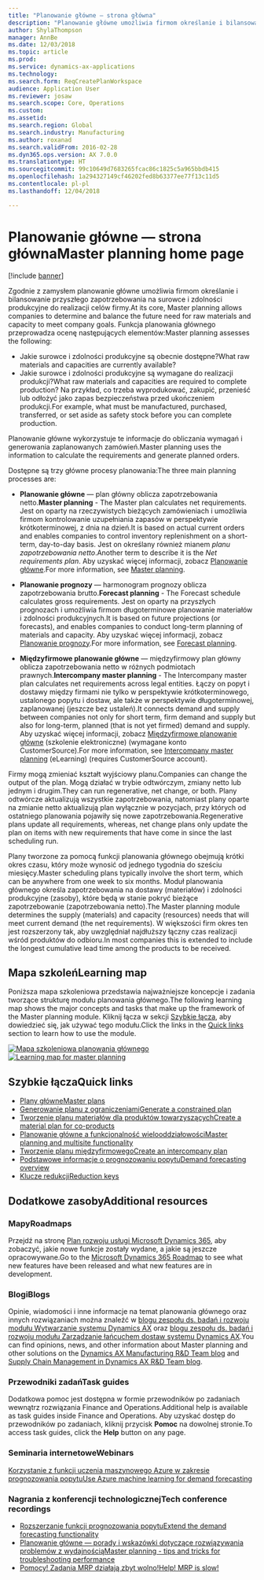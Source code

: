 ```yaml
---
title: "Planowanie główne — strona główna"
description: "Planowanie główne umożliwia firmom określanie i bilansowanie przyszłego zapotrzebowania na surowce i zdolności produkcyjne do realizacji celów firmy."
author: ShylaThompson
manager: AnnBe
ms.date: 12/03/2018
ms.topic: article
ms.prod: 
ms.service: dynamics-ax-applications
ms.technology: 
ms.search.form: ReqCreatePlanWorkspace
audience: Application User
ms.reviewer: josaw
ms.search.scope: Core, Operations
ms.custom: 
ms.assetid: 
ms.search.region: Global
ms.search.industry: Manufacturing
ms.author: roxanad
ms.search.validFrom: 2016-02-28
ms.dyn365.ops.version: AX 7.0.0
ms.translationtype: HT
ms.sourcegitcommit: 99c10649d7683265fcac86c1825c5a965bbdb415
ms.openlocfilehash: 1a294327149cf46202fed8b63377ee77f13c11d5
ms.contentlocale: pl-pl
ms.lasthandoff: 12/04/2018

---
```


# <a name="master-planning-home-page"></a><span data-ttu-id="b3fa6-103">Planowanie główne — strona główna</span><span class="sxs-lookup"><span data-stu-id="b3fa6-103">Master planning home page</span></span>

[!include [banner](../includes/banner.md)]

<span data-ttu-id="b3fa6-104">Zgodnie z zamysłem planowanie główne umożliwia firmom określanie i bilansowanie przyszłego zapotrzebowania na surowce i zdolności produkcyjne do realizacji celów firmy.</span><span class="sxs-lookup"><span data-stu-id="b3fa6-104">At its core, Master planning allows companies to determine and balance the future need for raw materials and capacity to meet company goals.</span></span> <span data-ttu-id="b3fa6-105">Funkcja planowania głównego przeprowadza ocenę następujących elementów:</span><span class="sxs-lookup"><span data-stu-id="b3fa6-105">Master planning assesses the following:</span></span> 

-  <span data-ttu-id="b3fa6-106">Jakie surowce i zdolności produkcyjne są obecnie dostępne?</span><span class="sxs-lookup"><span data-stu-id="b3fa6-106">What raw materials and capacities are currently available?</span></span> 
-  <span data-ttu-id="b3fa6-107">Jakie surowce i zdolności produkcyjne są wymagane do realizacji produkcji?</span><span class="sxs-lookup"><span data-stu-id="b3fa6-107">What raw materials and capacities are required to complete production?</span></span> <span data-ttu-id="b3fa6-108">Na przykład, co trzeba wyprodukować, zakupić, przenieść lub odłożyć jako zapas bezpieczeństwa przed ukończeniem produkcji.</span><span class="sxs-lookup"><span data-stu-id="b3fa6-108">For example, what must be manufactured, purchased, transferred, or set aside as safety stock before you can complete production.</span></span>

<span data-ttu-id="b3fa6-109">Planowanie główne wykorzystuje te informacje do obliczania wymagań i generowania zaplanowanych zamówień.</span><span class="sxs-lookup"><span data-stu-id="b3fa6-109">Master planning uses the information to calculate the requirements and generate planned orders.</span></span>

<span data-ttu-id="b3fa6-110">Dostępne są trzy główne procesy planowania:</span><span class="sxs-lookup"><span data-stu-id="b3fa6-110">The three main planning processes are:</span></span>

-  <span data-ttu-id="b3fa6-111">**Planowanie główne** — plan główny oblicza zapotrzebowania netto.</span><span class="sxs-lookup"><span data-stu-id="b3fa6-111">**Master planning** - The Master plan calculates net requirements.</span></span> <span data-ttu-id="b3fa6-112">Jest on oparty na rzeczywistych bieżących zamówieniach i umożliwia firmom kontrolowanie uzupełniania zapasów w perspektywie krótkoterminowej, z dnia na dzień.</span><span class="sxs-lookup"><span data-stu-id="b3fa6-112">It is based on actual current orders and enables companies to control inventory replenishment on a short-term, day-to-day basis.</span></span> <span data-ttu-id="b3fa6-113">Jest on określany również mianem *planu zapotrzebowania netto*.</span><span class="sxs-lookup"><span data-stu-id="b3fa6-113">Another term to describe it is the *Net requirements plan*.</span></span> <span data-ttu-id="b3fa6-114">Aby uzyskać więcej informacji, zobacz [Planowanie główne](master-plans.md).</span><span class="sxs-lookup"><span data-stu-id="b3fa6-114">For more information, see [Master planning](master-plans.md).</span></span> 

-  <span data-ttu-id="b3fa6-115">**Planowanie prognozy** — harmonogram prognozy oblicza zapotrzebowania brutto.</span><span class="sxs-lookup"><span data-stu-id="b3fa6-115">**Forecast planning** - The Forecast schedule calculates gross requirements.</span></span> <span data-ttu-id="b3fa6-116">Jest on oparty na przyszłych prognozach i umożliwia firmom długoterminowe planowanie materiałów i zdolności produkcyjnych.</span><span class="sxs-lookup"><span data-stu-id="b3fa6-116">It is based on future projections (or forecasts), and enables companies to conduct long-term planning of materials and capacity.</span></span> <span data-ttu-id="b3fa6-117">Aby uzyskać więcej informacji, zobacz [Planowanie prognozy](introduction-demand-forecasting.md).</span><span class="sxs-lookup"><span data-stu-id="b3fa6-117">For more information, see [Forecast planning](introduction-demand-forecasting.md).</span></span> 

-  <span data-ttu-id="b3fa6-118">**Międzyfirmowe planowanie główne** — międzyfirmowy plan główny oblicza zapotrzebowania netto w różnych podmiotach prawnych.</span><span class="sxs-lookup"><span data-stu-id="b3fa6-118">**Intercompany master planning** - The Intercompany master plan calculates net requirements across legal entities.</span></span> <span data-ttu-id="b3fa6-119">Łączy on popyt i dostawy między firmami nie tylko w perspektywie krótkoterminowego, ustalonego popytu i dostaw, ale także w perspektywie długoterminowej, zaplanowanej (jeszcze bez ustaleń).</span><span class="sxs-lookup"><span data-stu-id="b3fa6-119">It connects demand and supply between companies not only for short term, firm demand and supply but also for long-term, planned (that is not yet firmed) demand and supply.</span></span> <span data-ttu-id="b3fa6-120">Aby uzyskać więcej informacji, zobacz [Międzyfirmowe planowanie główne](https://mbspartner.microsoft.com/AX/CourseOverview/1276) (szkolenie elektroniczne) (wymagane konto CustomerSource).</span><span class="sxs-lookup"><span data-stu-id="b3fa6-120">For more information, see [Intercompany master planning](https://mbspartner.microsoft.com/AX/CourseOverview/1276)  (eLearning) (requires CustomerSource account).</span></span> 

<span data-ttu-id="b3fa6-121">Firmy mogą zmieniać kształt wyjściowy planu.</span><span class="sxs-lookup"><span data-stu-id="b3fa6-121">Companies can change the output of the plan.</span></span> <span data-ttu-id="b3fa6-122">Mogą działać w trybie odtwórczym, zmiany netto lub jednym i drugim.</span><span class="sxs-lookup"><span data-stu-id="b3fa6-122">They can run regenerative, net change, or both.</span></span> <span data-ttu-id="b3fa6-123">Plany odtwórcze aktualizują wszystkie zapotrzebowania, natomiast plany oparte na zmianie netto aktualizują plan wyłącznie w pozycjach, przy których od ostatniego planowania pojawiły się nowe zapotrzebowania.</span><span class="sxs-lookup"><span data-stu-id="b3fa6-123">Regenerative plans update all requirements, whereas, net change plans only update the plan on items with new requirements that have come in since the last scheduling run.</span></span>

<span data-ttu-id="b3fa6-124">Plany tworzone za pomocą funkcji planowania głównego obejmują krótki okres czasu, który może wynosić od jednego tygodnia do sześciu miesięcy.</span><span class="sxs-lookup"><span data-stu-id="b3fa6-124">Master scheduling plans typically involve the short term, which can be anywhere from one week to six months.</span></span> <span data-ttu-id="b3fa6-125">Moduł planowania głównego określa zapotrzebowania na dostawy (materiałów) i zdolności produkcyjne (zasoby), które będą w stanie pokryć bieżące zapotrzebowanie (zapotrzebowania netto).</span><span class="sxs-lookup"><span data-stu-id="b3fa6-125">The Master planning module determines the supply (materials) and capacity (resources) needs that will meet current demand (the net requirements).</span></span> <span data-ttu-id="b3fa6-126">W większości firm okres ten jest rozszerzony tak, aby uwzględniał najdłuższy łączny czas realizacji wśród produktów do odbioru.</span><span class="sxs-lookup"><span data-stu-id="b3fa6-126">In most companies this is extended to include the longest cumulative lead time among the products to be received.</span></span>

## <a name="learning-map"></a><span data-ttu-id="b3fa6-127">Mapa szkoleń</span><span class="sxs-lookup"><span data-stu-id="b3fa6-127">Learning map</span></span>

<span data-ttu-id="b3fa6-128">Poniższa mapa szkoleniowa przedstawia najważniejsze koncepcje i zadania tworzące strukturę modułu planowania głównego.</span><span class="sxs-lookup"><span data-stu-id="b3fa6-128">The following learning map shows the major concepts and tasks that make up the framework of the Master planning module.</span></span> <span data-ttu-id="b3fa6-129">Kliknij łącza w sekcji [Szybkie łącza](#quick-links), aby dowiedzieć się, jak używać tego modułu.</span><span class="sxs-lookup"><span data-stu-id="b3fa6-129">Click the links in the [Quick links](#quick-links) section to learn how to use the module.</span></span>

<span data-ttu-id="b3fa6-130">[![Mapa szkoleniowa planowania głównego](./media/master-planning-learning-map.png)](./media/master-planning-learning-map.png)</span><span class="sxs-lookup"><span data-stu-id="b3fa6-130">[![Learning map for master planning](./media/master-planning-learning-map.png)](./media/master-planning-learning-map.png)</span></span>

## <a name="quick-links"></a><span data-ttu-id="b3fa6-131">Szybkie łącza</span><span class="sxs-lookup"><span data-stu-id="b3fa6-131">Quick links</span></span>

- [<span data-ttu-id="b3fa6-132">Plany główne</span><span class="sxs-lookup"><span data-stu-id="b3fa6-132">Master plans</span></span>](master-plans.md)  
- [<span data-ttu-id="b3fa6-133">Generowanie planu z ograniczeniami</span><span class="sxs-lookup"><span data-stu-id="b3fa6-133">Generate a constrained plan</span></span>](./tasks/constrained-plan.md)
- [<span data-ttu-id="b3fa6-134">Tworzenie planu materiałów dla produktów towarzyszących</span><span class="sxs-lookup"><span data-stu-id="b3fa6-134">Create a material plan for co-products</span></span>](./tasks/create-material-plan-co-products.md)
- [<span data-ttu-id="b3fa6-135">Planowanie główne a funkcjonalność wielooddziałowości</span><span class="sxs-lookup"><span data-stu-id="b3fa6-135">Master planning and multisite functionality</span></span>](master-plan-multisite-functionality.md)
- [<span data-ttu-id="b3fa6-136">Tworzenie planu międzyfirmowego</span><span class="sxs-lookup"><span data-stu-id="b3fa6-136">Create an intercompany plan</span></span>](./tasks/create-intercompany-plan.md)
- [<span data-ttu-id="b3fa6-137">Podstawowe informacje o prognozowaniu popytu</span><span class="sxs-lookup"><span data-stu-id="b3fa6-137">Demand forecasting overview</span></span>](introduction-demand-forecasting.md)
- [<span data-ttu-id="b3fa6-138">Klucze redukcji</span><span class="sxs-lookup"><span data-stu-id="b3fa6-138">Reduction keys</span></span>](reduction-keys.md)
                                  
## <a name="additional-resources"></a><span data-ttu-id="b3fa6-139">Dodatkowe zasoby</span><span class="sxs-lookup"><span data-stu-id="b3fa6-139">Additional resources</span></span>

### <a name="roadmaps"></a><span data-ttu-id="b3fa6-140">Mapy</span><span class="sxs-lookup"><span data-stu-id="b3fa6-140">Roadmaps</span></span>
<span data-ttu-id="b3fa6-141">Przejdź na stronę [Plan rozwoju usługi Microsoft Dynamics 365](https://roadmap.dynamics.com/), aby zobaczyć, jakie nowe funkcje zostały wydane, a jakie są jeszcze opracowywane.</span><span class="sxs-lookup"><span data-stu-id="b3fa6-141">Go to the [Microsoft Dynamics 365 Roadmap](https://roadmap.dynamics.com/) to see what new features have been released and what new features are in development.</span></span>

### <a name="blogs"></a><span data-ttu-id="b3fa6-142">Blogi</span><span class="sxs-lookup"><span data-stu-id="b3fa6-142">Blogs</span></span>
<span data-ttu-id="b3fa6-143">Opinie, wiadomości i inne informacje na temat planowania głównego oraz innych rozwiązaniach można znaleźć w [blogu zespołu ds. badań i rozwoju modułu Wytwarzanie systemu Dynamics AX](https://blogs.msdn.microsoft.com/axmfg) oraz [blogu zespołu ds. badań i rozwoju modułu Zarządzanie łańcuchem dostaw systemu Dynamics AX](https://blogs.msdn.microsoft.com/dynamicsaxscm).</span><span class="sxs-lookup"><span data-stu-id="b3fa6-143">You can find opinions, news, and other information about Master planning and other solutions on the [Dynamics AX Manufacturing R&D Team blog](https://blogs.msdn.microsoft.com/axmfg) and [Supply Chain Management in Dynamics AX R&D Team blog](https://blogs.msdn.microsoft.com/dynamicsaxscm).</span></span>

### <a name="task-guides"></a><span data-ttu-id="b3fa6-144">Przewodniki zadań</span><span class="sxs-lookup"><span data-stu-id="b3fa6-144">Task guides</span></span>
<span data-ttu-id="b3fa6-145">Dodatkowa pomoc jest dostępna w formie przewodników po zadaniach wewnątrz rozwiązania Finance and Operations.</span><span class="sxs-lookup"><span data-stu-id="b3fa6-145">Additional help is available as task guides inside Finance and Operations.</span></span> <span data-ttu-id="b3fa6-146">Aby uzyskać dostęp do przewodników po zadaniach, kliknij przycisk **Pomoc** na dowolnej stronie.</span><span class="sxs-lookup"><span data-stu-id="b3fa6-146">To access task guides, click the **Help** button on any page.</span></span>

### <a name="webinars"></a><span data-ttu-id="b3fa6-147">Seminaria internetowe</span><span class="sxs-lookup"><span data-stu-id="b3fa6-147">Webinars</span></span>
[<span data-ttu-id="b3fa6-148">Korzystanie z funkcji uczenia maszynowego Azure w zakresie prognozowania popytu</span><span class="sxs-lookup"><span data-stu-id="b3fa6-148">Use Azure machine learning for demand forecasting</span></span>](https://www.youtube.com/watch?v=4nQsccdFFDA&feature=youtu.be)

### <a name="tech-conference-recordings"></a><span data-ttu-id="b3fa6-149">Nagrania z konferencji technologicznej</span><span class="sxs-lookup"><span data-stu-id="b3fa6-149">Tech conference recordings</span></span>
-  [<span data-ttu-id="b3fa6-150">Rozszerzanie funkcji prognozowania popytu</span><span class="sxs-lookup"><span data-stu-id="b3fa6-150">Extend the demand forecasting functionality</span></span>](https://www.youtube.com/watch?v=4OIKIXLiNjI&feature=youtu.be)
-  [<span data-ttu-id="b3fa6-151">Planowanie główne — porady i wskazówki dotyczące rozwiązywania problemów z wydajnością</span><span class="sxs-lookup"><span data-stu-id="b3fa6-151">Master planning - tips and tricks for troubleshooting performance</span></span>](https://youtu.be/7v8BPmEs9Dg)
-  [<span data-ttu-id="b3fa6-152">Pomocy! Zadania MRP działają zbyt wolno!</span><span class="sxs-lookup"><span data-stu-id="b3fa6-152">Help! MRP is slow!</span></span>](https://youtu.be/RLXybx20B5o)




